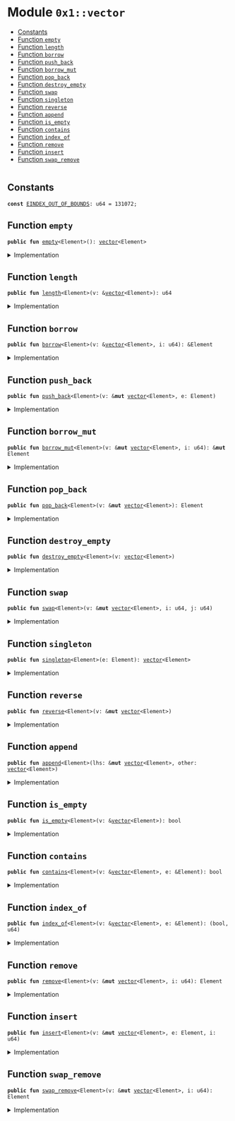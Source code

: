 
<a name="0x1_vector"></a>

# Module `0x1::vector`



-  [Constants](#@Constants_0)
-  [Function `empty`](#0x1_vector_empty)
-  [Function `length`](#0x1_vector_length)
-  [Function `borrow`](#0x1_vector_borrow)
-  [Function `push_back`](#0x1_vector_push_back)
-  [Function `borrow_mut`](#0x1_vector_borrow_mut)
-  [Function `pop_back`](#0x1_vector_pop_back)
-  [Function `destroy_empty`](#0x1_vector_destroy_empty)
-  [Function `swap`](#0x1_vector_swap)
-  [Function `singleton`](#0x1_vector_singleton)
-  [Function `reverse`](#0x1_vector_reverse)
-  [Function `append`](#0x1_vector_append)
-  [Function `is_empty`](#0x1_vector_is_empty)
-  [Function `contains`](#0x1_vector_contains)
-  [Function `index_of`](#0x1_vector_index_of)
-  [Function `remove`](#0x1_vector_remove)
-  [Function `insert`](#0x1_vector_insert)
-  [Function `swap_remove`](#0x1_vector_swap_remove)


<pre><code></code></pre>



<a name="@Constants_0"></a>

## Constants


<a name="0x1_vector_EINDEX_OUT_OF_BOUNDS"></a>



<pre><code><b>const</b> <a href="../../dependencies/move-stdlib/vector.md#0x1_vector_EINDEX_OUT_OF_BOUNDS">EINDEX_OUT_OF_BOUNDS</a>: u64 = 131072;
</code></pre>



<a name="0x1_vector_empty"></a>

## Function `empty`



<pre><code><b>public</b> <b>fun</b> <a href="../../dependencies/move-stdlib/vector.md#0x1_vector_empty">empty</a>&lt;Element&gt;(): <a href="../../dependencies/move-stdlib/vector.md#0x1_vector">vector</a>&lt;Element&gt;
</code></pre>



<details>
<summary>Implementation</summary>


<pre><code><b>native</b> <b>public</b> <b>fun</b> <a href="../../dependencies/move-stdlib/vector.md#0x1_vector_empty">empty</a>&lt;Element&gt;(): <a href="../../dependencies/move-stdlib/vector.md#0x1_vector">vector</a>&lt;Element&gt;;
</code></pre>



</details>

<a name="0x1_vector_length"></a>

## Function `length`



<pre><code><b>public</b> <b>fun</b> <a href="../../dependencies/move-stdlib/vector.md#0x1_vector_length">length</a>&lt;Element&gt;(v: &<a href="../../dependencies/move-stdlib/vector.md#0x1_vector">vector</a>&lt;Element&gt;): u64
</code></pre>



<details>
<summary>Implementation</summary>


<pre><code><b>native</b> <b>public</b> <b>fun</b> <a href="../../dependencies/move-stdlib/vector.md#0x1_vector_length">length</a>&lt;Element&gt;(v: &<a href="../../dependencies/move-stdlib/vector.md#0x1_vector">vector</a>&lt;Element&gt;): u64;
</code></pre>



</details>

<a name="0x1_vector_borrow"></a>

## Function `borrow`



<pre><code><b>public</b> <b>fun</b> <a href="../../borrow.md#0x2_borrow">borrow</a>&lt;Element&gt;(v: &<a href="../../dependencies/move-stdlib/vector.md#0x1_vector">vector</a>&lt;Element&gt;, i: u64): &Element
</code></pre>



<details>
<summary>Implementation</summary>


<pre><code><b>native</b> <b>public</b> <b>fun</b> <a href="../../borrow.md#0x2_borrow">borrow</a>&lt;Element&gt;(v: &<a href="../../dependencies/move-stdlib/vector.md#0x1_vector">vector</a>&lt;Element&gt;, i: u64): &Element;
</code></pre>



</details>

<a name="0x1_vector_push_back"></a>

## Function `push_back`



<pre><code><b>public</b> <b>fun</b> <a href="../../dependencies/move-stdlib/vector.md#0x1_vector_push_back">push_back</a>&lt;Element&gt;(v: &<b>mut</b> <a href="../../dependencies/move-stdlib/vector.md#0x1_vector">vector</a>&lt;Element&gt;, e: Element)
</code></pre>



<details>
<summary>Implementation</summary>


<pre><code><b>native</b> <b>public</b> <b>fun</b> <a href="../../dependencies/move-stdlib/vector.md#0x1_vector_push_back">push_back</a>&lt;Element&gt;(v: &<b>mut</b> <a href="../../dependencies/move-stdlib/vector.md#0x1_vector">vector</a>&lt;Element&gt;, e: Element);
</code></pre>



</details>

<a name="0x1_vector_borrow_mut"></a>

## Function `borrow_mut`



<pre><code><b>public</b> <b>fun</b> <a href="../../dependencies/move-stdlib/vector.md#0x1_vector_borrow_mut">borrow_mut</a>&lt;Element&gt;(v: &<b>mut</b> <a href="../../dependencies/move-stdlib/vector.md#0x1_vector">vector</a>&lt;Element&gt;, i: u64): &<b>mut</b> Element
</code></pre>



<details>
<summary>Implementation</summary>


<pre><code><b>native</b> <b>public</b> <b>fun</b> <a href="../../dependencies/move-stdlib/vector.md#0x1_vector_borrow_mut">borrow_mut</a>&lt;Element&gt;(v: &<b>mut</b> <a href="../../dependencies/move-stdlib/vector.md#0x1_vector">vector</a>&lt;Element&gt;, i: u64): &<b>mut</b> Element;
</code></pre>



</details>

<a name="0x1_vector_pop_back"></a>

## Function `pop_back`



<pre><code><b>public</b> <b>fun</b> <a href="../../dependencies/move-stdlib/vector.md#0x1_vector_pop_back">pop_back</a>&lt;Element&gt;(v: &<b>mut</b> <a href="../../dependencies/move-stdlib/vector.md#0x1_vector">vector</a>&lt;Element&gt;): Element
</code></pre>



<details>
<summary>Implementation</summary>


<pre><code><b>native</b> <b>public</b> <b>fun</b> <a href="../../dependencies/move-stdlib/vector.md#0x1_vector_pop_back">pop_back</a>&lt;Element&gt;(v: &<b>mut</b> <a href="../../dependencies/move-stdlib/vector.md#0x1_vector">vector</a>&lt;Element&gt;): Element;
</code></pre>



</details>

<a name="0x1_vector_destroy_empty"></a>

## Function `destroy_empty`



<pre><code><b>public</b> <b>fun</b> <a href="../../dependencies/move-stdlib/vector.md#0x1_vector_destroy_empty">destroy_empty</a>&lt;Element&gt;(v: <a href="../../dependencies/move-stdlib/vector.md#0x1_vector">vector</a>&lt;Element&gt;)
</code></pre>



<details>
<summary>Implementation</summary>


<pre><code><b>native</b> <b>public</b> <b>fun</b> <a href="../../dependencies/move-stdlib/vector.md#0x1_vector_destroy_empty">destroy_empty</a>&lt;Element&gt;(v: <a href="../../dependencies/move-stdlib/vector.md#0x1_vector">vector</a>&lt;Element&gt;);
</code></pre>



</details>

<a name="0x1_vector_swap"></a>

## Function `swap`



<pre><code><b>public</b> <b>fun</b> <a href="../../dependencies/move-stdlib/vector.md#0x1_vector_swap">swap</a>&lt;Element&gt;(v: &<b>mut</b> <a href="../../dependencies/move-stdlib/vector.md#0x1_vector">vector</a>&lt;Element&gt;, i: u64, j: u64)
</code></pre>



<details>
<summary>Implementation</summary>


<pre><code><b>native</b> <b>public</b> <b>fun</b> <a href="../../dependencies/move-stdlib/vector.md#0x1_vector_swap">swap</a>&lt;Element&gt;(v: &<b>mut</b> <a href="../../dependencies/move-stdlib/vector.md#0x1_vector">vector</a>&lt;Element&gt;, i: u64, j: u64);
</code></pre>



</details>

<a name="0x1_vector_singleton"></a>

## Function `singleton`



<pre><code><b>public</b> <b>fun</b> <a href="../../dependencies/move-stdlib/vector.md#0x1_vector_singleton">singleton</a>&lt;Element&gt;(e: Element): <a href="../../dependencies/move-stdlib/vector.md#0x1_vector">vector</a>&lt;Element&gt;
</code></pre>



<details>
<summary>Implementation</summary>


<pre><code><b>public</b> <b>fun</b> <a href="../../dependencies/move-stdlib/vector.md#0x1_vector_singleton">singleton</a>&lt;Element&gt;(e: Element): <a href="../../dependencies/move-stdlib/vector.md#0x1_vector">vector</a>&lt;Element&gt; {
    <b>let</b> <b>mut</b> v = <a href="../../dependencies/move-stdlib/vector.md#0x1_vector_empty">empty</a>();
    <a href="../../dependencies/move-stdlib/vector.md#0x1_vector_push_back">push_back</a>(&<b>mut</b> v, e);
    v
}
</code></pre>



</details>

<a name="0x1_vector_reverse"></a>

## Function `reverse`



<pre><code><b>public</b> <b>fun</b> <a href="../../dependencies/move-stdlib/vector.md#0x1_vector_reverse">reverse</a>&lt;Element&gt;(v: &<b>mut</b> <a href="../../dependencies/move-stdlib/vector.md#0x1_vector">vector</a>&lt;Element&gt;)
</code></pre>



<details>
<summary>Implementation</summary>


<pre><code><b>public</b> <b>fun</b> <a href="../../dependencies/move-stdlib/vector.md#0x1_vector_reverse">reverse</a>&lt;Element&gt;(v: &<b>mut</b> <a href="../../dependencies/move-stdlib/vector.md#0x1_vector">vector</a>&lt;Element&gt;) {
    <b>let</b> len = <a href="../../dependencies/move-stdlib/vector.md#0x1_vector_length">length</a>(v);
    <b>if</b> (len == 0) <b>return</b> ();

    <b>let</b> <b>mut</b> front_index = 0;
    <b>let</b> <b>mut</b> back_index = len -1;
    <b>while</b> (front_index &lt; back_index) {
        <a href="../../dependencies/move-stdlib/vector.md#0x1_vector_swap">swap</a>(v, front_index, back_index);
        front_index = front_index + 1;
        back_index = back_index - 1;
    }
}
</code></pre>



</details>

<a name="0x1_vector_append"></a>

## Function `append`



<pre><code><b>public</b> <b>fun</b> <a href="../../dependencies/move-stdlib/vector.md#0x1_vector_append">append</a>&lt;Element&gt;(lhs: &<b>mut</b> <a href="../../dependencies/move-stdlib/vector.md#0x1_vector">vector</a>&lt;Element&gt;, other: <a href="../../dependencies/move-stdlib/vector.md#0x1_vector">vector</a>&lt;Element&gt;)
</code></pre>



<details>
<summary>Implementation</summary>


<pre><code><b>public</b> <b>fun</b> <a href="../../dependencies/move-stdlib/vector.md#0x1_vector_append">append</a>&lt;Element&gt;(lhs: &<b>mut</b> <a href="../../dependencies/move-stdlib/vector.md#0x1_vector">vector</a>&lt;Element&gt;, <b>mut</b> other: <a href="../../dependencies/move-stdlib/vector.md#0x1_vector">vector</a>&lt;Element&gt;) {
    <a href="../../dependencies/move-stdlib/vector.md#0x1_vector_reverse">reverse</a>(&<b>mut</b> other);
    <b>while</b> (!<a href="../../dependencies/move-stdlib/vector.md#0x1_vector_is_empty">is_empty</a>(&other)) <a href="../../dependencies/move-stdlib/vector.md#0x1_vector_push_back">push_back</a>(lhs, <a href="../../dependencies/move-stdlib/vector.md#0x1_vector_pop_back">pop_back</a>(&<b>mut</b> other));
    <a href="../../dependencies/move-stdlib/vector.md#0x1_vector_destroy_empty">destroy_empty</a>(other);
}
</code></pre>



</details>

<a name="0x1_vector_is_empty"></a>

## Function `is_empty`



<pre><code><b>public</b> <b>fun</b> <a href="../../dependencies/move-stdlib/vector.md#0x1_vector_is_empty">is_empty</a>&lt;Element&gt;(v: &<a href="../../dependencies/move-stdlib/vector.md#0x1_vector">vector</a>&lt;Element&gt;): bool
</code></pre>



<details>
<summary>Implementation</summary>


<pre><code><b>public</b> <b>fun</b> <a href="../../dependencies/move-stdlib/vector.md#0x1_vector_is_empty">is_empty</a>&lt;Element&gt;(v: &<a href="../../dependencies/move-stdlib/vector.md#0x1_vector">vector</a>&lt;Element&gt;): bool {
    <a href="../../dependencies/move-stdlib/vector.md#0x1_vector_length">length</a>(v) == 0
}
</code></pre>



</details>

<a name="0x1_vector_contains"></a>

## Function `contains`



<pre><code><b>public</b> <b>fun</b> <a href="../../dependencies/move-stdlib/vector.md#0x1_vector_contains">contains</a>&lt;Element&gt;(v: &<a href="../../dependencies/move-stdlib/vector.md#0x1_vector">vector</a>&lt;Element&gt;, e: &Element): bool
</code></pre>



<details>
<summary>Implementation</summary>


<pre><code><b>public</b> <b>fun</b> <a href="../../dependencies/move-stdlib/vector.md#0x1_vector_contains">contains</a>&lt;Element&gt;(v: &<a href="../../dependencies/move-stdlib/vector.md#0x1_vector">vector</a>&lt;Element&gt;, e: &Element): bool {
    <b>let</b> <b>mut</b> i = 0;
    <b>let</b> len = <a href="../../dependencies/move-stdlib/vector.md#0x1_vector_length">length</a>(v);
    <b>while</b> (i &lt; len) {
        <b>if</b> (<a href="../../borrow.md#0x2_borrow">borrow</a>(v, i) == e) <b>return</b> <b>true</b>;
        i = i + 1;
    };
    <b>false</b>
}
</code></pre>



</details>

<a name="0x1_vector_index_of"></a>

## Function `index_of`



<pre><code><b>public</b> <b>fun</b> <a href="../../dependencies/move-stdlib/vector.md#0x1_vector_index_of">index_of</a>&lt;Element&gt;(v: &<a href="../../dependencies/move-stdlib/vector.md#0x1_vector">vector</a>&lt;Element&gt;, e: &Element): (bool, u64)
</code></pre>



<details>
<summary>Implementation</summary>


<pre><code><b>public</b> <b>fun</b> <a href="../../dependencies/move-stdlib/vector.md#0x1_vector_index_of">index_of</a>&lt;Element&gt;(v: &<a href="../../dependencies/move-stdlib/vector.md#0x1_vector">vector</a>&lt;Element&gt;, e: &Element): (bool, u64) {
    <b>let</b> <b>mut</b> i = 0;
    <b>let</b> len = <a href="../../dependencies/move-stdlib/vector.md#0x1_vector_length">length</a>(v);
    <b>while</b> (i &lt; len) {
        <b>if</b> (<a href="../../borrow.md#0x2_borrow">borrow</a>(v, i) == e) <b>return</b> (<b>true</b>, i);
        i = i + 1;
    };
    (<b>false</b>, 0)
}
</code></pre>



</details>

<a name="0x1_vector_remove"></a>

## Function `remove`



<pre><code><b>public</b> <b>fun</b> <a href="../../dependencies/move-stdlib/vector.md#0x1_vector_remove">remove</a>&lt;Element&gt;(v: &<b>mut</b> <a href="../../dependencies/move-stdlib/vector.md#0x1_vector">vector</a>&lt;Element&gt;, i: u64): Element
</code></pre>



<details>
<summary>Implementation</summary>


<pre><code><b>public</b> <b>fun</b> <a href="../../dependencies/move-stdlib/vector.md#0x1_vector_remove">remove</a>&lt;Element&gt;(v: &<b>mut</b> <a href="../../dependencies/move-stdlib/vector.md#0x1_vector">vector</a>&lt;Element&gt;, <b>mut</b> i: u64): Element {
    <b>let</b> <b>mut</b> len = <a href="../../dependencies/move-stdlib/vector.md#0x1_vector_length">length</a>(v);
    // i out of bounds; <b>abort</b>
    <b>if</b> (i &gt;= len) <b>abort</b> <a href="../../dependencies/move-stdlib/vector.md#0x1_vector_EINDEX_OUT_OF_BOUNDS">EINDEX_OUT_OF_BOUNDS</a>;

    len = len - 1;
    <b>while</b> (i &lt; len) <a href="../../dependencies/move-stdlib/vector.md#0x1_vector_swap">swap</a>(v, i, { i = i + 1; i });
    <a href="../../dependencies/move-stdlib/vector.md#0x1_vector_pop_back">pop_back</a>(v)
}
</code></pre>



</details>

<a name="0x1_vector_insert"></a>

## Function `insert`



<pre><code><b>public</b> <b>fun</b> <a href="../../dependencies/move-stdlib/vector.md#0x1_vector_insert">insert</a>&lt;Element&gt;(v: &<b>mut</b> <a href="../../dependencies/move-stdlib/vector.md#0x1_vector">vector</a>&lt;Element&gt;, e: Element, i: u64)
</code></pre>



<details>
<summary>Implementation</summary>


<pre><code><b>public</b> <b>fun</b> <a href="../../dependencies/move-stdlib/vector.md#0x1_vector_insert">insert</a>&lt;Element&gt;(v: &<b>mut</b> <a href="../../dependencies/move-stdlib/vector.md#0x1_vector">vector</a>&lt;Element&gt;, e: Element, <b>mut</b> i: u64) {
    <b>let</b> len = <a href="../../dependencies/move-stdlib/vector.md#0x1_vector_length">length</a>(v);
    // i too big <b>abort</b>
    <b>if</b> (i &gt; len) <b>abort</b> <a href="../../dependencies/move-stdlib/vector.md#0x1_vector_EINDEX_OUT_OF_BOUNDS">EINDEX_OUT_OF_BOUNDS</a>;

    <a href="../../dependencies/move-stdlib/vector.md#0x1_vector_push_back">push_back</a>(v, e);
    <b>while</b> (i &lt; len) {
        <a href="../../dependencies/move-stdlib/vector.md#0x1_vector_swap">swap</a>(v, i, len);
        i = i + 1
    }
}
</code></pre>



</details>

<a name="0x1_vector_swap_remove"></a>

## Function `swap_remove`



<pre><code><b>public</b> <b>fun</b> <a href="../../dependencies/move-stdlib/vector.md#0x1_vector_swap_remove">swap_remove</a>&lt;Element&gt;(v: &<b>mut</b> <a href="../../dependencies/move-stdlib/vector.md#0x1_vector">vector</a>&lt;Element&gt;, i: u64): Element
</code></pre>



<details>
<summary>Implementation</summary>


<pre><code><b>public</b> <b>fun</b> <a href="../../dependencies/move-stdlib/vector.md#0x1_vector_swap_remove">swap_remove</a>&lt;Element&gt;(v: &<b>mut</b> <a href="../../dependencies/move-stdlib/vector.md#0x1_vector">vector</a>&lt;Element&gt;, i: u64): Element {
    <b>assert</b>!(!<a href="../../dependencies/move-stdlib/vector.md#0x1_vector_is_empty">is_empty</a>(v), <a href="../../dependencies/move-stdlib/vector.md#0x1_vector_EINDEX_OUT_OF_BOUNDS">EINDEX_OUT_OF_BOUNDS</a>);
    <b>let</b> last_idx = <a href="../../dependencies/move-stdlib/vector.md#0x1_vector_length">length</a>(v) - 1;
    <a href="../../dependencies/move-stdlib/vector.md#0x1_vector_swap">swap</a>(v, i, last_idx);
    <a href="../../dependencies/move-stdlib/vector.md#0x1_vector_pop_back">pop_back</a>(v)
}
</code></pre>



</details>

